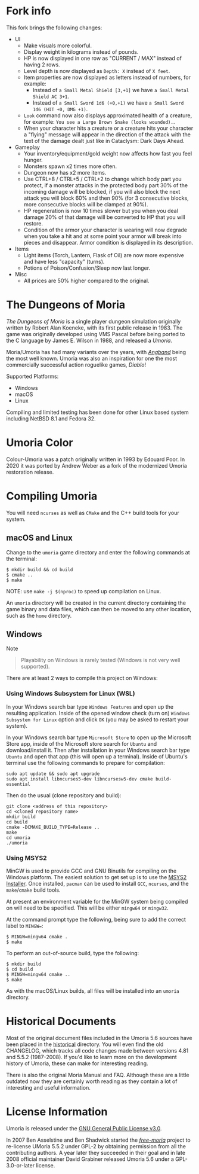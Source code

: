 # Fork info

This fork brings the following changes:
- UI
    - Make visuals more colorful.
    - Display weight in kilograms instead of pounds.
    - HP is now displayed in one row as "CURRENT / MAX" instead of having 2 rows.
    - Level depth is now displayed as `Depth: X` instead of `X feet`.
    - Item properties are now displayed as letters instead of numbers, for example:
        - Instead of `a Small Metal Shield [3,+1]` we have `a Small Metal Shield AC 3+1`.
        - Instead of `a Small Sword 1d6 (+0,+1)` we have `a Small Sword 1d6 (HIT +0, DMG +1)`.
    - `Look` command now also displays approximated health of a creature, for example: `You see a Large Brown Snake (looks wounded).`.
    - When your character hits a creature or a creature hits your character a "flying" message will appear in the direction of the attack with the text of the damage dealt just like in Cataclysm: Dark Days Ahead.
- Gameplay
    - Your inventory/equipment/gold weight now affects how fast you feel hunger.
    - Monsters spawn x2 times more often.
    - Dungeon now has x2 more items.
    - Use CTRL+8 / CTRL+5 / CTRL+2 to change which body part you protect, if a monster attacks in the protected body part 30% of the incoming damage will be blocked, if you will also block the next attack you will block 60% and then 90% (for 3 consecutive blocks, more consecutive blocks will be clamped at 90%).
    - HP regeneration is now 10 times slower but you when you deal damage 20% of that damage will be converted to HP that you will restore.
    - Condition of the armor your character is wearing will now degrade when you take a hit and at some point your armor will break into pieces and disappear. Armor condition is displayed in its description.
- Items
    - Light items (Torch, Lantern, Flask of Oil) are now more expensive and have less "capacity" (turns).
    - Potions of Poison/Confusion/Sleep now last longer.
- Misc
    - All prices are 50% higher compared to the original.

# The Dungeons of Moria

_The Dungeons of Moria_ is a single player dungeon simulation originally
written by Robert Alan Koeneke, with its first public release in 1983.
The game was originally developed using VMS Pascal before being ported to the
C language by James E. Wilson in 1988, and released a _Umoria_.

Moria/Umoria has had many variants over the years, with [_Angband_](http://rephial.org/)
being the most well known. Umoria was also an inspiration for one the most
commercially successful action roguelike games, _Diablo_!

Supported Platforms:

  - Windows
  - macOS
  - Linux

Compiling and limited testing has been done for other Linux based system
including NetBSD 8.1 and Fedora 32.

# Umoria Color

Colour-Umoria was a patch originally written in 1993 by Edouard Poor. In 2020
it was ported by Andrew Weber as a fork of the modernized Umoria restoration
release.

# Compiling Umoria

You will need `ncurses` as well as `CMake` and the C++ build tools for your system.

## macOS and Linux

Change to the `umoria` game directory and enter the following commands at the
terminal:

    $ mkdir build && cd build
    $ cmake ..
    $ make

NOTE: use `make -j $(nproc)` to speed up compilation on Linux.

An `umoria` directory will be created in the current directory containing the
game binary and data files, which can then be moved to any other location, such
as the `home` directory.

## Windows

Note
> Playability on Windows is rarely tested (Windows is not very well supported).

There are at least 2 ways to compile this project on Windows:

### Using Windows Subsystem for Linux (WSL)

In your Windows search bar type `Windows Features` and open up the resulting application. Inside of the opened window check (turn on) `Windows Subsystem for Linux` option and click `OK` (you may be asked to restart your system).

In your Windows search bar type `Microsoft Store` to open up the Microsoft Store app, inside of the Microsoft store search for `Ubuntu` and download/install it. Then after installation in your Windows search bar type `Ubuntu` and open that app (this will open up a terminal). Inside of Ubuntu's terminal use the following commands to prepare for compilation:

```
sudo apt update && sudo apt upgrade
sudo apt install libncurses5-dev libncursesw5-dev cmake build-essential
```

Then do the usual (clone repository and build):

```
git clone <address of this repository>
cd <cloned repository name>
mkdir build
cd build
cmake -DCMAKE_BUILD_TYPE=Release ..
make
cd umoria
./umoria
```

### Using MSYS2

MinGW is used to provide GCC and GNU Binutils for compiling on the Windows platform.
The easiest solution to get set up is to use the [MSYS2 Installer](http://msys2.github.io/).
Once installed, `pacman` can be used to install `GCC`, `ncurses`, and the
`make`/`cmake` build tools.

At present an environment variable for the MinGW system being compiled on will
need to be specified. This will be either `mingw64` or `mingw32`.

At the command prompt type the following, being sure to add the correct label
to `MINGW=`:

    $ MINGW=mingw64 cmake .
    $ make

To perform an out-of-source build, type the following:

    $ mkdir build
    $ cd build
    $ MINGW=mingw64 cmake ..
    $ make

As with the macOS/Linux builds, all files will be installed into an `umoria` directory.

# Historical Documents

Most of the original document files included in the Umoria 5.6 sources have
been placed in the [historical](historical) directory. You will even find the
old CHANGELOG, which tracks all code changes made between versions 4.81 and
5.5.2 (1987-2008). If you'd like to learn more on the development history of
Umoria, these can make for interesting reading.

There is also the original Moria Manual and FAQ. Although these are a little
outdated now they are certainly worth reading as they contain a lot of
interesting and useful information.

# License Information

Umoria is released under the [GNU General Public License v3.0](LICENSE).

In 2007 Ben Asselstine and Ben Shadwick started the
[_free-moria_](http://free-moria.sourceforge.net/) project to re-license
UMoria 5.5.2 under GPL-2 by obtaining permission from all the contributing
authors. A year later they succeeded in their goal and in late 2008 official
maintainer David Grabiner released Umoria 5.6 under a GPL-3.0-or-later license.
